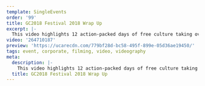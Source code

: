 ```yaml
---
template: SingleEvents
order: '99'
title: GC2018 Festival 2018 Wrap Up
excerpt: |-
  This video highlights 12 action-packed days of free culture taking over the Gold Coast from 4-15 April to celebrate the Gold Coast 2018 Commonwealth Games. Experience music, theatre, circus, dance, ideas, visual arts and film from the Gold Coast, Australia and across the globe.
video: '264710187'
preview: 'https://ucarecdn.com/779bf28d-bc58-495f-899e-05d36ae19450/'
tags: event, corporate, filming, video, videography
meta:
  description: |-
    This video highlights 12 action-packed days of free culture taking over the Gold Coast from 4-15 April to celebrate the Gold Coast 2018 Commonwealth Games. Experience music, theatre, circus, dance, ideas, visual arts and film from the Gold Coast, Australia and across the globe.
  title: GC2018 Festival 2018 Wrap Up
---
```

